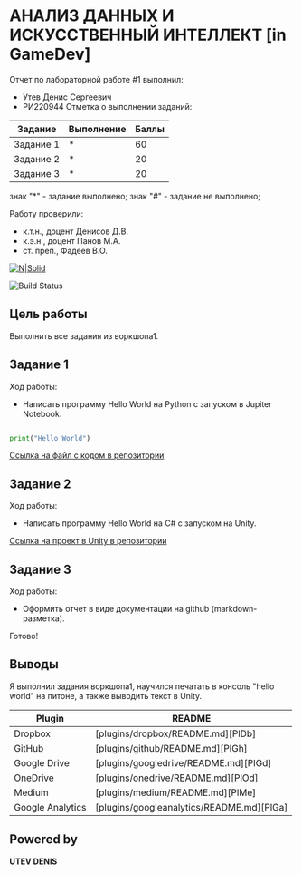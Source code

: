 # АНАЛИЗ ДАННЫХ И ИСКУССТВЕННЫЙ ИНТЕЛЛЕКТ [in GameDev]
Отчет по лабораторной работе #1 выполнил:
- Утев Денис Сергеевич
- РИ220944
Отметка о выполнении заданий:

| Задание | Выполнение | Баллы |
| ------ | ------ | ------ |
| Задание 1 | * | 60 |
| Задание 2 | * | 20 |
| Задание 3 | * | 20 |

знак "*" - задание выполнено; знак "#" - задание не выполнено;

Работу проверили:
- к.т.н., доцент Денисов Д.В.
- к.э.н., доцент Панов М.А.
- ст. преп., Фадеев В.О.

[![N|Solid](https://cldup.com/dTxpPi9lDf.thumb.png)](https://nodesource.com/products/nsolid)

![Build Status](https://github.com/denisUtev/URFU_AD/actions/workflows/build.yml/badge.svg)

## Цель работы
Выполнить все задания из воркшопа1.

## Задание 1
Ход работы:
- Написать программу Hello World на Python с запуском в Jupiter Notebook.

```py

print("Hello World")

```

[Ссылка на файл с кодом в репозитории](1-Anaconda/HelloWorld.ipynb)


## Задание 2
Ход работы:
- Написать программу Hello World на C# с запуском на Unity. 

[Ссылка на проект в Unity в репозитории](HelloWorld/)


## Задание 3
Ход работы: 
- Оформить отчет в виде документации на github (markdown-разметка).

Готово!

## Выводы

Я выполнил задания воркшопа1, научился печатать в консоль "hello world" на питоне, а также выводить текст в Unity.

| Plugin | README |
| ------ | ------ |
| Dropbox | [plugins/dropbox/README.md][PlDb] |
| GitHub | [plugins/github/README.md][PlGh] |
| Google Drive | [plugins/googledrive/README.md][PlGd] |
| OneDrive | [plugins/onedrive/README.md][PlOd] |
| Medium | [plugins/medium/README.md][PlMe] |
| Google Analytics | [plugins/googleanalytics/README.md][PlGa] |

## Powered by

**UTEV DENIS**
